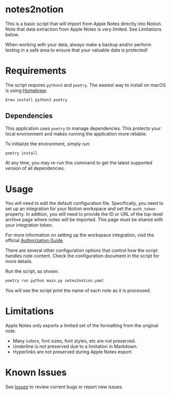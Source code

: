 # notes2notion

This is a basic script that will import from Apple Notes directly into Notion.  Note that
data extraction from Apple Notes is very limited.  See Limitations below.

When working with your data, always make a backup and/or perform testing in a safe area
to ensure that your valuable data is protected!

# Requirements

The script requires `python3` and `poetry`.  The easiest way to install on macOS is using
[Homebrew](https://brew.sh):

```bash
brew install python3 poetry
```

## Dependencies

This application uses `poetry` to manage dependencies.  This protects your local
environment and makes running the application more reliable.

To initialize the environment, simply run:

```bash
poetry install
```

At any time, you may re-run this command to get the latest supported version of all
dependencies.

# Usage

You will need to edit the default configuration file.  Specifically, you need to set
up an integration for your Notion workspace and set the `auth_token` property.  In
addtion, you will need to provide the ID or URL of the top-level archive page where
notes will be imported.  This page must be shared with your integration token.

For more information on setting up the workspace integration, visit the official
[Authorization Guide](https://developers.notion.com/docs/authorization).

There are several other configuration options that control how the script handles note
content.  Check the configuration document in the script for more details.

Run the script, as shown:

```bash
poetry run python main.py notes2notion.yaml
```

You will see the script print the name of each note as it is processed.

# Limitations

Apple Notes only exports a limited set of the formatting from the original note.

- Many colors, font sizes, font styles, etc are not preserved.
- Underline is not preserved due to a limitation in Markdown.
- Hyperlinks are not preserved during Apple Notes export.

# Known Issues

See [Issues](https://github.com/jheddings/notes2notion/issues) to review current bugs or
report new issues.
